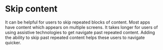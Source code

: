 # Skip content

It can be helpful for users to skip repeated blocks of content. Most apps have content which appears on multiple screens. It takes longer for users of using assistive technologies to get navigate past repeated content. Adding the ability to skip past repeated content helps these users to navigate quicker.
